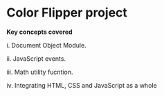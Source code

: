 # Color Flipper project
**Key concepts covered**

i. Document Object Module.

ii. JavaScript events.

iii. Math utility fucntion.

iv. Integrating HTML, CSS and JavaScript as a whole
